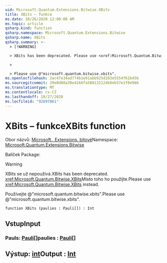 ```yaml
---
uid: Microsoft.Quantum.Extensions.Bitwise.XBits
title: XBits – funkce
ms.date: 10/26/2020 12:00:00 AM
ms.topic: article
qsharp.kind: function
qsharp.namespace: Microsoft.Quantum.Extensions.Bitwise
qsharp.name: XBits
qsharp.summary: >-
  > [!WARNING]

  > XBits has been deprecated. Please use <xref:Microsoft.Quantum.Bitwise.XBits> instead.

  >

  > Please use @"microsoft.quantum.bitwise.xbits".
ms.openlocfilehash: 2ac47e34ad774b1e01abb925d283e5554f61b45b
ms.sourcegitcommit: 29e0d88a30e4166fa580132124b0eb57e1f0e986
ms.translationtype: MT
ms.contentlocale: cs-CZ
ms.lasthandoff: 10/27/2020
ms.locfileid: "92697861"
---
```

# <a name="xbits-function"></a><span data-ttu-id="79cf5-102">XBits – funkce</span><span class="sxs-lookup"><span data-stu-id="79cf5-102">XBits function</span></span>

<span data-ttu-id="79cf5-103">Obor názvů: [Microsoft.. Extensions. bitové](xref:Microsoft.Quantum.Extensions.Bitwise)</span><span class="sxs-lookup"><span data-stu-id="79cf5-103">Namespace: [Microsoft.Quantum.Extensions.Bitwise](xref:Microsoft.Quantum.Extensions.Bitwise)</span></span>

<span data-ttu-id="79cf5-104">Balíček [](https://nuget.org/packages/)</span><span class="sxs-lookup"><span data-stu-id="79cf5-104">Package: [](https://nuget.org/packages/)</span></span>


> [!WARNING]
> <span data-ttu-id="79cf5-105">XBits se už nepoužívá.</span><span class="sxs-lookup"><span data-stu-id="79cf5-105">XBits has been deprecated.</span></span> <span data-ttu-id="79cf5-106"><xref:Microsoft.Quantum.Bitwise.XBits>Místo toho ho použijte.</span><span class="sxs-lookup"><span data-stu-id="79cf5-106">Please use <xref:Microsoft.Quantum.Bitwise.XBits> instead.</span></span>
>
> <span data-ttu-id="79cf5-107">Používejte @"microsoft.quantum.bitwise.xbits".</span><span class="sxs-lookup"><span data-stu-id="79cf5-107">Please use @"microsoft.quantum.bitwise.xbits".</span></span>



```qsharp
function XBits (paulies : Pauli[]) : Int
```


## <a name="input"></a><span data-ttu-id="79cf5-108">Vstup</span><span class="sxs-lookup"><span data-stu-id="79cf5-108">Input</span></span>

### <a name="paulies--pauli"></a><span data-ttu-id="79cf5-109">Pauls: [Pauli](xref:microsoft.quantum.lang-ref.pauli)[]</span><span class="sxs-lookup"><span data-stu-id="79cf5-109">paulies : [Pauli](xref:microsoft.quantum.lang-ref.pauli)[]</span></span>





## <a name="output--int"></a><span data-ttu-id="79cf5-110">Výstup: [int](xref:microsoft.quantum.lang-ref.int)</span><span class="sxs-lookup"><span data-stu-id="79cf5-110">Output : [Int](xref:microsoft.quantum.lang-ref.int)</span></span>

